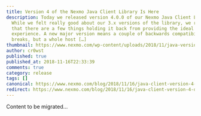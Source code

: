 ```yaml
---
title: Version 4 of the Nexmo Java Client Library Is Here
description: Today we released version 4.0.0 of our Nexmo Java Client Library.
  While we felt really good about our 3.x versions of the library, we realized
  that there are a few things holding it back from providing the ideal user
  experience. A new major version means a couple of backwards compatibility
  breaks, but a whole host […]
thumbnail: https://www.nexmo.com/wp-content/uploads/2018/11/java-version-4.png
author: cr0wst
published: true
published_at: 2018-11-16T22:33:39
comments: true
category: release
tags: []
canonical: https://www.nexmo.com/blog/2018/11/16/java-client-version-4-dr
redirect: https://www.nexmo.com/blog/2018/11/16/java-client-version-4-dr
---
```

Content to be migrated...